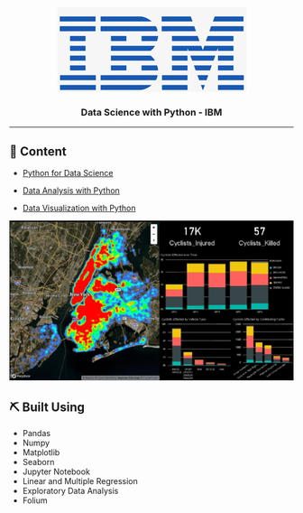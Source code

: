 <div align="center">

![img](img/ibm.png)

</div>


<h3 align="center">Data Science with Python - IBM</h3>


---

## 📝 Content

- [Python for Data Science](Data%20Visualization)

- [Data Analysis with Python](Data%20Analysis)

- [Data Visualization with Python](Python%20Basics)

![img](img/analytics.jpg)

## ⛏️ Built Using <a name = "Studied using"></a>

- Pandas
- Numpy
- Matplotlib
- Seaborn
- Jupyter Notebook
- Linear and Multiple Regression
- Exploratory Data Analysis
- Folium